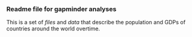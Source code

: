 ### Readme file for gapminder analyses
This is a set of *files* and *data* that describe the population and GDPs of countries around the world overtime.